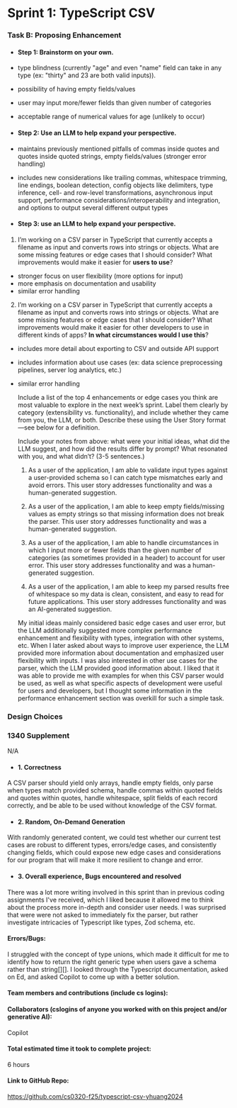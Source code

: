 # Sprint 1: TypeScript CSV

### Task B: Proposing Enhancement

- #### Step 1: Brainstorm on your own.

- type blindness (currently "age" and even "name" field can take in any type (ex: "thirty" and 23 are both valid inputs)).
- possibility of having empty fields/values
- user may input more/fewer fields than given number of categories
- acceptable range of numerical values for age (unlikely to occur)

- #### Step 2: Use an LLM to help expand your perspective.

- maintains previously mentioned pitfalls of commas inside quotes and quotes inside quoted strings, empty fields/values (stronger error handling)
- includes new considerations like trailing commas, whitespace trimming, line endings, boolean detection, config objects like delimiters, type inference, cell- and row-level transformations, asynchronous input support, performance considerations/interoperability and integration, and options to output several different output types

- #### Step 3: use an LLM to help expand your perspective.

1. I’m working on a CSV parser in TypeScript that currently accepts a filename as input and converts rows into strings or objects. What are some missing features or edge cases that I should consider? What improvements would make it easier for **users to use**?

- stronger focus on user flexibility (more options for input)
- more emphasis on documentation and usability
- similar error handling

2. I’m working on a CSV parser in TypeScript that currently accepts a filename as input and converts rows into strings or objects. What are some missing features or edge cases that I should consider? What improvements would make it easier for other developers to use in different kinds of apps? **In what circumstances would I use this**?

- includes more detail about exporting to CSV and outside API support
- includes information about use cases (ex: data science preprocessing pipelines, server log analytics, etc.)
- similar error handling

    Include a list of the top 4 enhancements or edge cases you think are most valuable to explore in the next week’s sprint. Label them clearly by category (extensibility vs. functionality), and include whether they came from you, the LLM, or both. Describe these using the User Story format—see below for a definition. 

    Include your notes from above: what were your initial ideas, what did the LLM suggest, and how did the results differ by prompt? What resonated with you, and what didn’t? (3-5 sentences.) 

    1. As a user of the application, I am able to validate input types against a user-provided schema so I can catch type mismatches early and avoid errors. This user story addresses functionality and was a human-generated suggestion.

    2. As a user of the application, I am able to keep empty fields/missing values as empty strings so that missing information does not break the parser. This user story addresses functionality and was a human-generated suggestion.

    3. As a user of the application, I am able to handle circumstances in which I input more or fewer fields than the given number of categories (as sometimes provided in a header) to account for user error. This user story addresses functionality and was a human-generated suggestion.

    4. As a user of the application, I am able to keep my parsed results free of whitespace so my data is clean, consistent, and easy to read for future applications. This user story addresses functionality and was an AI-generated suggestion.

    My initial ideas mainly considered basic edge cases and user error, but the LLM additionally suggested more complex performance enhancement and flexibility with types, integration with other systems, etc. When I later asked about ways to improve user experience, the LLM provided more information about documentation and emphasized user flexibility with inputs. I was also interested in other use cases for the parser, which the LLM provided good information about. I liked that it was able to provide me with examples for when this CSV parser would be used, as well as what specific aspects of development were useful for users and developers, but I thought some information in the performance enhancement section was overkill for such a simple task.

### Design Choices

### 1340 Supplement

N/A

- #### 1. Correctness

A CSV parser should yield only arrays, handle empty fields, only parse when types match provided schema, handle commas within quoted fields and quotes within quotes, handle whitespace, split fields of each record correctly, and be able to be used without knowledge of the CSV format.

- #### 2. Random, On-Demand Generation

With randomly generated content, we could test whether our current test cases are robust to different types, errors/edge cases, and consistently changing fields, which could expose new edge cases and considerations for our program that will make it more resilient to change and error.

- #### 3. Overall experience, Bugs encountered and resolved

There was a lot more writing involved in this sprint than in previous coding assignments I've received, which I liked because it allowed me to think about the process more in-depth and consider user needs. I was surprised that were were not asked to immediately fix the parser, but rather investigate intricacies of Typescript like types, Zod schema, etc. 

#### Errors/Bugs:

I struggled with the concept of type unions, which made it difficult for me to identify how to return the right generic type when users gave a schema rather than string[][]. I looked through the Typescript documentation, asked on Ed, and asked Copilot to come up with a better solution. 

#### Team members and contributions (include cs logins):

#### Collaborators (cslogins of anyone you worked with on this project and/or generative AI): 
Copilot
#### Total estimated time it took to complete project: 
6 hours
#### Link to GitHub Repo: 
https://github.com/cs0320-f25/typescript-csv-yhuang2024
